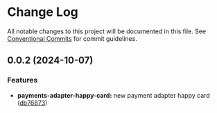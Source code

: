 # Change Log

All notable changes to this project will be documented in this file.
See [Conventional Commits](https://conventionalcommits.org) for commit guidelines.

## 0.0.2 (2024-10-07)

### Features

- **payments-adapter-happy-card:** new payment adapter happy card ([db76873](https://github.com/Rytass/Utils/commit/db76873e47a9ad44dbea02d19a0d1126fb2570c5))
